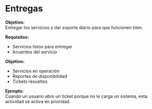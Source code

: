 # Entregas

**Objetivo:**  
Entregar los servicios y dar soporte diario para que funcionen bien.

**Requisitos:**  
- Servicios listos para entregar  
- Acuerdos del servicio  

**Objetivo:**  
- Servicios en operación  
- Reportes de disponibilidad  
- Tickets resueltos  

**Ejemplo:**  
Cuando un usuario abre un ticket porque no le carga un sistema, esta actividad se activa en prioridad.
